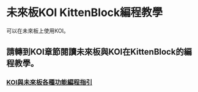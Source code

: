 # 未來板KOI KittenBlock編程教學

可以在未來板上使用KOI。

## 請轉到KOI章節閱讀未來板與KOI在KittenBlock的編程教學。

### [KOI與未來板各種功能編程指引](../../AI%20Cam/futureboard_demo/index.rst)
